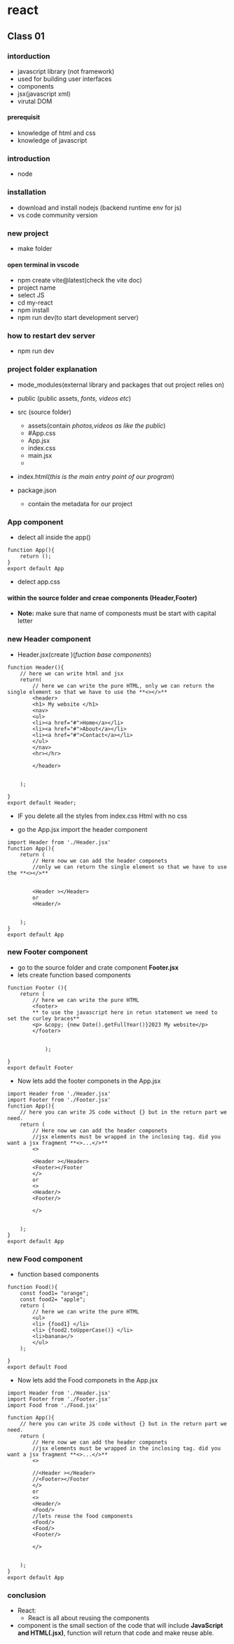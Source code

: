 # react

## Class 01

### intorduction

- javascript library (not framework)
- used for building user interfaces
- components
- jsx(javascript xml)
- virutal DOM

#### prerequisit

- knowledge of html and css
- knowledge of javascript

### introduction

- node

### installation

- download and install nodejs (backend runtime env for js)
- vs code community version

### new project

- make folder

#### open terminal in vscode

- npm create vite@latest(check the vite doc)
- project name
- select JS
- cd my-react
- npm install
- npm run dev(to start development server)

### how to restart dev server

- npm run dev

### project folder explanation

- mode_modules(external library and packages that out project relies on)
- public (public assets, _fonts, videos etc_)
- src (source folder)
  - assets(contain _photos,videos as like the public_)
  - #App.css
  - App.jsx
  - index.css
  - main.jsx
  -
- index.html(_this is the main entry point of our program_)

- package.json
  - contain the metadata for our project

### App component

- delect all inside the app()
```
function App(){
    return ();
}
export default App
```
- delect app.css

#### within the source folder and creae components (Header,Footer)
- **Note:** make sure that name of componests must be start with capital letter 



### new Header component

- Header.jsx(create )(_fuction base components_)

```
function Header(){
    // here we can write html and jsx
    return(
        // here we can write the pure HTML, only we can return the single element so that we have to use the **<></>**
        <header>
        <h1> My website </h1>
        <nav>
        <ul>
        <li><a href="#">Home</a></li>
        <li><a href="#">About</a></li>
        <li><a href="#">Contact</a></li>
        </ul>
        </nav>
        <hr></hr>

        </header>


    );

}
export default Header;
```
- IF you delete all the styles from index.css Html with no css

- go the App.jsx import the header component
```
import Header from './Header.jsx'
function App(){
    return (
        // Here now we can add the header componets
        //only we can return the single element so that we have to use the **<></>**
        

        <Header ></Header>
        or 
        <Header/>


    );
}
export default App
```


### new Footer component
- go to the source folder and crate component **Footer.jsx**
-  lets create function based components
```
function Footer (){
    return (
        // here we can write the pure HTML
        <footer>
        ** to use the javascript here in retun statement we need to set the curley braces**
        <p> &copy; {new Date().getFullYear()}2023 My website</p>
        </footer>
        
        
            );

}
export default Footer 
```
- Now lets add the footer componets in the App.jsx
```
import Header from './Header.jsx'
import Footer from './Footer.jsx'
function App(){
    // here you can write JS code without {} but in the return part we need.
    return (
        // Here now we can add the header componets
        //jsx elements must be wrapped in the inclosing tag. did you want a jsx fragment **<>...</>**
        <>

        <Header ></Header>
        <Footer></Footer 
        </>
        or 
        <>
        <Header/>
        <Footer/>

        </>


    );
}
export default App
```
### new Food component
- function based components
```
function Food(){
    const food1= "orange";
    const food2= "apple";
    return (
        // here we can write the pure HTML
        <ul>
        <li> {food1} </li>
        <li> {food2.toUpperCase()} </li>
        <li>banana</>
        </ul>
    );

}
export default Food
```
- Now lets add the Food componets in the App.jsx
```
import Header from './Header.jsx'
import Footer from './Footer.jsx'
import Food from './Food.jsx'

function App(){
    // here you can write JS code without {} but in the return part we need.
    return (
        // Here now we can add the header componets
        //jsx elements must be wrapped in the inclosing tag. did you want a jsx fragment **<>...</>**
        <>

        //<Header ></Header>
        //<Footer></Footer 
        </>
        or 
        <>
        <Header/>
        <Food/>
        //lets reuse the food components 
        <Food/>
        <Food/>
        <Footer/>       

        </>


    );
}
export default App
```

### conclusion
- React:
    - React is all about reusing the components 
- component is the small section of the code that will include **JavaScript and HTML(.jsx)**, function will return that code and make reuse able.
